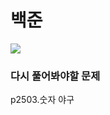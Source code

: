 # 백준

<img src="https://img.shields.io/badge/Algorithm-%EB%B0%B1%EC%A4%80-brightgreen">

### 다시 풀어봐야할 문제

p2503.숫자 야구